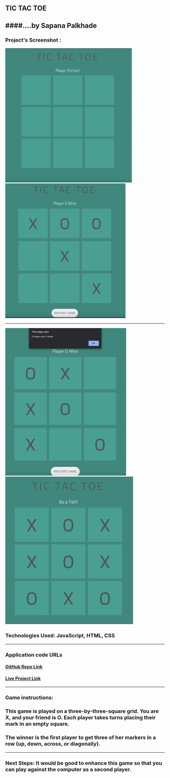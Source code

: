 ## TIC TAC TOE 
####....by Sapana Palkhade
---
### Project's Screenshot : 


<img src="./img/board.png" alt="Example Deployment Image" width="400"/> 
<img src="./img/player-wins.png" alt="Example Deployment Image" width="380"/>

---

<img src="./img/player-wins-in-row.png" alt="Example Deployment Image" width="382"/>
<img src="./img/game-tie.png" alt="Example Deployment Image" width="404"/>


### Technologies Used: JavaScript, HTML, CSS
---

### Application code URLs  

#### [GitHub Repo Link](https://github.com/SapnaPalkhade/unit-1-project)
#### [Live Project Link](https://tictactoe--sapnapalkhade.repl.co)
---
### Game instructions:

### This game is played on a three-by-three-square grid. You are X, and your friend is O. Each player takes turns placing their mark in an empty square. 
### The winner is the first player to get three of her markers in a row (up, down, across, or diagonally).
---

### Next Steps: It would be good to enhance this game so that you can play against the computer as a second player.